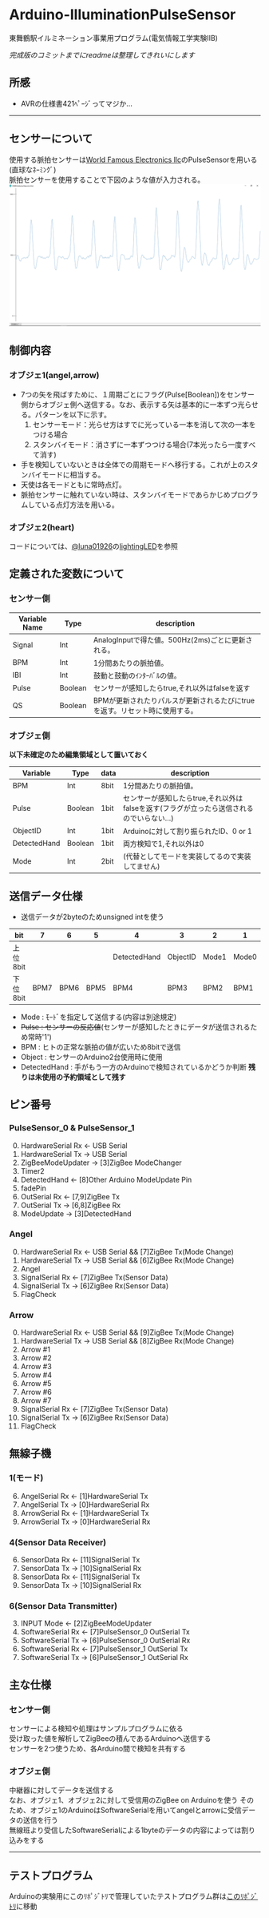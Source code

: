 # Arduino-IlluminationPulseSensor
東舞鶴駅イルミネーション事業用プログラム(電気情報工学実験ⅡB)

*完成版のコミットまでにreadmeは整理してきれいにします* 

## 所感
* AVRの仕様書421ﾍﾟｰｼﾞってマジか…

---

## センサーについて
使用する脈拍センサーは[World Famous Electronics llc](http://pulsesensor.com/)のPulseSensorを用いる(直球なﾈｰﾐﾝｸﾞ)  
脈拍センサーを使用することで下図のような値が入力される。  
![Pulse](figures/pulse.PNG)  

## 制御内容
### オブジェ1(angel,arrow)
* 7つの矢を飛ばすために、１周期ごとにフラグ(Pulse[Boolean])をセンサー側からオブジェ側へ送信する。なお、表示する矢は基本的に一本ずつ光らせる。パターンを以下に示す。
  1. センサーモード：光らせ方はすでに光っている一本を消して次の一本をつける場合
  2. スタンバイモード：消さずに一本ずつつける場合(7本光ったら一度すべて消す)
* 手を検知していないときは全体での周期モードへ移行する。これが上のスタンバイモードに相当する。
* 天使は各モードともに常時点灯。
* 脈拍センサーに触れていない時は、スタンバイモードであらかじめプログラムしている点灯方法を用いる。

### オブジェ2(heart)
コードについては、[@luna01926](https://github.com/luna01926)の[lightingLED](https://github.com/luna01926/lightingLED)を参照

## 定義された変数について
### センサー側

Variable Name   | Type    |  description
----------------|---------|-----------------------
Signal          | Int     | AnalogInputで得た値。500Hz(2ms)ごとに更新される。
BPM             | Int     | 1分間あたりの脈拍値。
IBI             | Int     | 鼓動と鼓動のｲﾝﾀｰﾊﾞﾙの値。
Pulse           | Boolean | センサーが感知したらtrue,それ以外はfalseを返す
QS              | Boolean | BPMが更新されたりパルスが更新されるたびにtrueを返す。リセット時に使用する。

### オブジェ側  
**以下未確定のため編集領域として置いておく**  

Variable    | Type    | data | description
------------|---------|------|-----------------------
BPM         | Int     | 8bit | 1分間あたりの脈拍値。
Pulse       | Boolean | 1bit | センサーが感知したらtrue,それ以外はfalseを返す(フラグが立ったら送信されるのでいらない…)
ObjectID    | Int     | 1bit | Arduinoに対して割り振られたID、0 or 1
DetectedHand| Boolean | 1bit | 両方検知で1,それ以外は0
Mode        | Int     | 2bit | (代替としてモードを実装してるので実装してません)

## 送信データ仕様

* 送信データが2byteのためunsigned intを使う

bit       | 7 | 6 | 5 | 4 | 3 | 2 | 1 | 0
----------|------|------|------|------|------|-------|-------|-----
上位8bit  |      |      |      | DetectedHand | ObjectID | Mode1 | Mode0 | Pulse0
下位8bit  | BPM7 | BPM6 | BPM5 | BPM4 | BPM3 | BPM2 | BPM1 | BPM0

* Mode : ﾓｰﾄﾞを指定して送信する(内容は別途規定)  
* ~~Pulse : センサーの反応値~~(センサーが感知したときにデータが送信されるため常時'1')
* BPM : ヒトの正常な脈拍の値が広いため8bitで送信  
* Object : センサーのArduino2台使用時に使用  
* DetectedHand : 手がもう一方のArduinoで検知されているかどうか判断
**残りは未使用の予約領域として残す**

## ピン番号  
### PulseSensor_0 & PulseSensor_1  
0. HardwareSerial Rx  <-  USB Serial  
1. HardwareSerial Tx  ->  USB Serial  
2. ZigBeeModeUpdater  ->  [3]ZigBee ModeChanger  
3. Timer2  
4. DetectedHand       <-  [8]Other Arduino ModeUpdate Pin
5. fadePin
6. OutSerial Rx       <-  [7,9]ZigBee Tx  
7. OutSerial Tx       ->  [6,8]ZigBee Rx  
8. ModeUpdate         ->  [3]DetectedHand

### Angel  
0. HardwareSerial Rx  <-  USB Serial && [7]ZigBee Tx(Mode Change)  
1. HardwareSerial Tx  ->  USB Serial && [6]ZigBee Rx(Mode Change)  
2. Angel  
10. SignalSerial Rx   <-  [7]ZigBee Tx(Sensor Data)  
11. SignalSerial Tx   ->  [6]ZigBee Rx(Sensor Data)  
13. FlagCheck  

### Arrow  
0. HardwareSerial Rx  <-  USB Serial && [9]ZigBee Tx(Mode Change)  
1. HardwareSerial Tx  ->  USB Serial && [8]ZigBee Rx(Mode Change)  
2. Arrow #1  
3. Arrow #2  
4. Arrow #3  
5. Arrow #4  
6. Arrow #5  
7. Arrow #6  
8. Arrow #7  
10. SignalSerial Rx   <-  [7]ZigBee Tx(Sensor Data)  
11. SignalSerial Tx   ->  [6]ZigBee Rx(Sensor Data)  
13. FlagCheck  

## 無線子機
### 1(モード)  
6. AngelSerial Rx  <-  [1]HardwareSerial Tx  
7. AngelSerial Tx  ->  [0]HardwareSerial Rx  
8. ArrowSerial Rx  <-  [1]HardwareSerial Tx  
9. ArrowSerial Tx  ->  [0]HardwareSerial Rx  

### 4(Sensor Data Receiver)
6. SensorData Rx  <-  [11]SignalSerial Tx
7. SensorData Tx  ->  [10]SignalSerial Rx
8. SensorData Rx  <-  [11]SignalSerial Tx  
9. SensorData Tx  ->  [10]SignalSerial Rx

### 6(Sensor Data Transmitter)
3. INPUT Mode  <-  [2]ZigBeeModeUpdater
6. SoftwareSerial Rx  <-  [7]PulseSensor_0 OutSerial Tx
7. SoftwareSerial Tx  ->  [6]PulseSensor_0 OutSerial Rx
8. SoftwareSerial Rx  <-  [7]PulseSensor_1 OutSerial Tx
9. SoftwareSerial Tx  ->  [6]PulseSensor_1 OutSerial Rx


## 主な仕様  
### センサー側  
センサーによる検知や処理はサンプルプログラムに依る  
受け取った値を解析してZigBeeの積んであるArduinoへ送信する  
センサーを2つ使うため、各Arduino間で検知を共有する  

### オブジェ側  
中継器に対してデータを送信する  
なお、オブジェ1、オブジェ2に対して受信用のZigBee on Arduinoを使う
そのため、オブジェ1のArduinoはSoftwareSerialを用いてangelとarrowに受信データの送信を行う  
無線班より受信したSoftwareSerialによる1byteのデータの内容によっては割り込みをする

---

## テストプログラム
Arduinoの実験用にこのﾘﾎﾟｼﾞﾄﾘで管理していたテストプログラム群は[このﾘﾎﾟｼﾞﾄﾘ](https://github.com/ShuftBK/Arduino-TestPrograms)に移動
